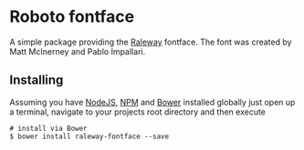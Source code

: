 # Roboto fontface

A simple package providing the [Raleway](http://www.google.com/fonts/specimen/Raleway) fontface. The font was created by Matt McInerney and Pablo Impallari.

## Installing

Assuming you have [NodeJS](http://nodejs.org/), [NPM](https://www.npmjs.com/) and [Bower](http://bower.io/) installed globally just open up a terminal, navigate to your projects root directory and then execute

```
# install via Bower
$ bower install raleway-fontface --save
```
